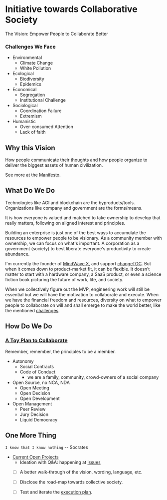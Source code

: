 # Initiative towards Collaborative Society 

The Vision: Empower People to Collaborate Better

### Challenges We Face

- Environmental
	- Climate Change
	- White Pollution
- Ecological
	- Biodiversity
	- Epidemics
- Economical
	- Segregation
	- Institutional Challenge
- Sociological
	- Coordination Failure
	- Extremism 
- Humanistic
	- Over-consumed Attention
	- Lack of faith

## Why this Vision

How people communicate their thoughts and how people organize to deliver the biggest assets of human civilization. 

See more at the [Manifesto](https://github.com/domijin/LibertyEarth/blob/master/manifesto.md).

## What Do We Do

Technologies like AGI and blockchain are the byproducts/tools. Organizations like company and government are the forms/means. 

It is how everyone is valued and matched to take ownership to develop that really matters, following on aligned interest and principles. 


Building an enterprise is just one of the best ways to accumulate the resources to empower people to be visionary. As a community member with ownership, we can focus on what's important. A corporation as a government (society) to best liberate everyone's productivity to create abundance. 

I'm currently the founder of [MindWave X](https://mindwave.business), and support [changeTOC](http://changetoc.org). But when it comes down to product-market fit, it can be flexible. It doesn’t matter to start with a hardware company, a SaaS product, or even a science fiction book picturing the future of work, life, and society. 


When we collectively figure out the MVP, engineering work will still be essential but we will have the motivation to collaborate and execute. When we have the financial freedom and resources, diversity on what to empower people to collaborate on will and shall emerge to make the world better, like the mentioned [challenges](#Challenges-We-Face). 


## How Do We Do

### [A Toy Plan to Collaborate](https://github.com/domijin/LibertyEarth/blob/master/Execution.md)

Remember, remember, the principles to be a member. 

- Autonomy
    - Social Contracts
    - Code of Conduct
        - we are a family, community, crowd-owners of a social company
- Open Source, no NCA, NDA
    - Open Meeting
    - Open Decision
    - Open Development
- Open Management
    - Peer Review
    - Jury Decision
    - Liquid Democracy


## One More Thing

`I know that I know nothing` -- Socrates

- [Current Open Projects](https://github.com/domijin/LibertyEarth/projects)
	- Ideation with Q&A: happening at [issues](https://github.com/domijin/LibertyEarth/issues)
	- [ ] A better walk-through of the vision, wording, language, etc.
	- [ ] Disclose the road-map towards collective society.
	- [ ] Test and iterate the [execution plan](https://github.com/domijin/LibertyEarth/blob/master/Execution.md).


